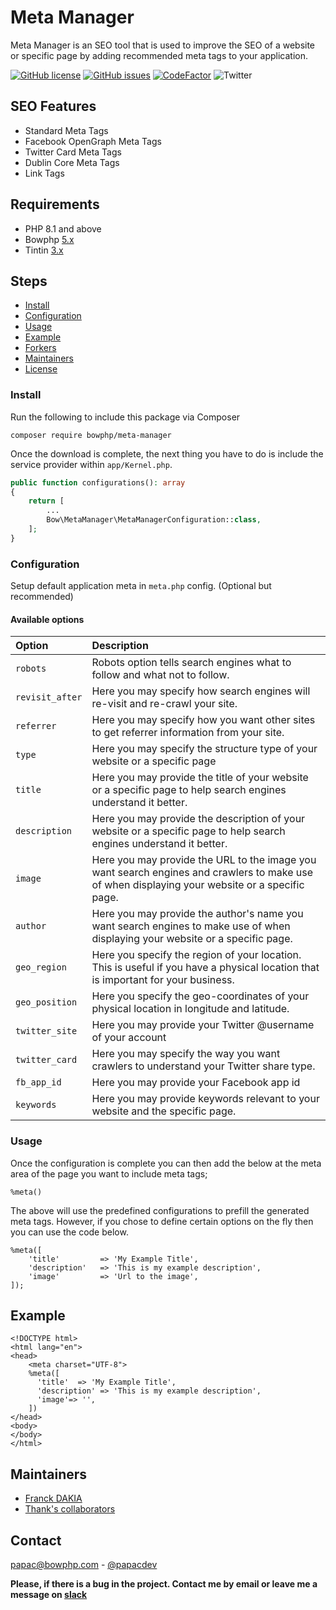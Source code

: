 # Meta Manager

Meta Manager is an SEO tool that is used to improve the SEO of a website or specific page by adding recommended meta tags to your application.

[![GitHub license](https://img.shields.io/github/license/bowphp/meta-manager.svg)](https://github.com/bowphp/meta-manager/blob/master/LICENSE) [![GitHub issues](https://img.shields.io/github/issues/bowphp/meta-manager.svg)](https://github.com/bowphp/meta-manager/issues) [![CodeFactor](https://www.codefactor.io/repository/github/bowphp/meta-manager/badge)](https://www.codefactor.io/repository/github/bowphp/meta-manager) ![Twitter](https://img.shields.io/twitter/url/https/github.com/bowphp/meta-manager.svg?style=social)

## SEO Features

* Standard Meta Tags
* Facebook OpenGraph Meta Tags
* Twitter Card Meta Tags
* Dublin Core Meta Tags
* Link Tags

## Requirements

* PHP 8.1 and above
* Bowphp [5.x](https://github.com/bowphp/framework)
* Tintin [3.x](https://github.com/bowphp/tintin)

## Steps

* [Install](./#install)
* [Configuration](./#configuration)
* [Usage](./#usage)
* [Example](./#example)
* [Forkers](./#forkers)
* [Maintainers](./#maintainers)
* [License](./#license)

### Install

Run the following to include this package via Composer

```text
composer require bowphp/meta-manager
```

Once the download is complete, the next thing you have to do is include the service provider within `app/Kernel.php`.

```php
public function configurations(): array
{
    return [
        ...
        Bow\MetaManager\MetaManagerConfiguration::class,
    ];
}
```

### Configuration

Setup default application meta in `meta.php` config. \(Optional but recommended\)

#### Available options

| Option | Description |
| :--- | :--- |
| `robots` | Robots option tells search engines what to follow and what not to follow. |
| `revisit_after` | Here you may specify how search engines will re-visit and re-crawl your site. |
| `referrer` | Here you may specify how you want other sites to get referrer information from your site. |
| `type` | Here you may specify the structure type of your website or a specific page |
| `title` | Here you may provide the title of your website or a specific page to help search engines understand it better. |
| `description` | Here you may provide the description of your website or a specific page to help search engines understand it better. |
| `image` | Here you may provide the URL to the image you want search engines and crawlers to make use of when displaying your website or a specific page. |
| `author` | Here you may provide the author's name you want search engines to make use of when displaying your website or a specific page. |
| `geo_region` | Here you specify the region of your location. This is useful if you have a physical location that is important for your business. |
| `geo_position` | Here you specify the geo-coordinates of your physical location in longitude and latitude. |
| `twitter_site` | Here you may provide your Twitter @username of your account |
| `twitter_card` | Here you may specify the way you want crawlers to understand your Twitter share type. |
| `fb_app_id` | Here you may provide your Facebook app id |
| `keywords` | Here you may provide keywords relevant to your website and the specific page. |

### Usage

Once the configuration is complete you can then add the below at the meta area of the page you want to include meta tags;

```t
%meta()
```

The above will use the predefined configurations to prefill the generated meta tags. However, if you chose to define certain options on the fly then you can use the code below.

```t
%meta([
    'title'         => 'My Example Title',
    'description'   => 'This is my example description',
    'image'         => 'Url to the image',
]);
```

## Example

```t
<!DOCTYPE html>
<html lang="en">
<head>
    <meta charset="UTF-8">
    %meta([
      'title'  => 'My Example Title',
      'description' => 'This is my example description',
      'image'=> '',
    ])
</head>
<body>
</body>
</html>
```

## Maintainers

* [Franck DAKIA](https://github.com/papac)
* [Thank's collaborators](https://github.com/bowphp/framework/graphs/contributors)

## Contact

[papac@bowphp.com](mailto:papac@bowphp.com) - [@papacdev](https://twitter.com/papacdev)

**Please, if there is a bug in the project. Contact me by email or leave me a message on [slack](https://join.slack.com/t/bowphp/shared_invite/enQtNzMxOTQ0MTM2ODM5LTQ3MWQ3Mzc1NDFiNDYxMTAyNzBkNDJlMTgwNDJjM2QyMzA2YTk4NDYyN2NiMzM0YTZmNjU1YjBhNmJjZThiM2Q)**
